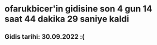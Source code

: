 # ofarukbicer'in gidisine son 4 gun 14 saat 44 dakika 29 saniye kaldi

## Gidis tarihi: 30.09.2022 :(